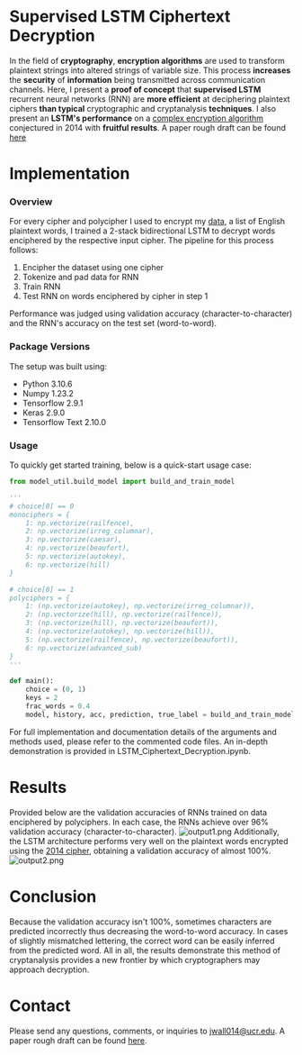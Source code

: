 # Supervised LSTM Ciphertext Decryption
In the field of **cryptography**, **encryption algorithms** are used to transform plaintext strings into altered strings of variable size. This process **increases** the **security** of **information** being transmitted across communication channels. Here, I present a **proof of concept** that **supervised LSTM** recurrent neural networks (RNN) are **more efficient** at deciphering plaintext ciphers **than typical** cryptographic and cryptanalysis **techniques**. I also present an **LSTM's performance** on a [complex encryption algorithm][paper cipher] conjectured in 2014 with **fruitful results**. A paper rough draft can be found [here][link to my paper]

# Implementation
### Overview
For every cipher and polycipher I used to encrypt my [data][dataset], a list of English plaintext words, I trained a 2-stack bidirectional LSTM to decrypt words enciphered by the respective input cipher. The pipeline for this process follows:
1) Encipher the dataset using one cipher
2) Tokenize and pad data for RNN
3) Train RNN
4) Test RNN on words enciphered by cipher in step 1

Performance was judged using validation accuracy (character-to-character) and the RNN's accuracy on the test set (word-to-word). 

### Package Versions
The setup was built using:
* Python 3.10.6
* Numpy 1.23.2
* Tensorflow 2.9.1
* Keras 2.9.0
* Tensorflow Text 2.10.0

### Usage
To quickly get started training, below is a quick-start usage case:
```python
from model_util.build_model import build_and_train_model

'''
# choice[0] == 0
monociphers = {
    1: np.vectorize(railfence),
    2: np.vectorize(irreg_columnar),
    3: np.vectorize(caesar),
    4: np.vectorize(beaufort),
    5: np.vectorize(autokey),
    6: np.vectorize(hill)
}

# choice[0] == 1
polyciphers = {
    1: (np.vectorize(autokey), np.vectorize(irreg_columnar)),
    2: (np.vectorize(hill), np.vectorize(railfence)),
    3: (np.vectorize(hill), np.vectorize(beaufort)),
    4: (np.vectorize(autokey), np.vectorize(hill)),
    5: (np.vectorize(railfence), np.vectorize(beaufort)),
    6: np.vectorize(advanced_sub)
}
'''

def main():
    choice = (0, 1)
    keys = 2
    frac_words = 0.4
    model, history, acc, prediction, true_label = build_and_train_model(choice, keys, frac_words = frac_words, epochs = 5, units = 64, batch_size = 36)
```
For full implementation and documentation details of the arguments and methods used, please refer to the commented code files. An in-depth demonstration is provided in LSTM_Ciphertext_Decryption.ipynb.

# Results
Provided below are the validation accuracies of RNNs trained on data enciphered by polyciphers. In each case, the RNNs achieve over 96% validation accuracy (character-to-character). 
![output1.png](https://www.dropbox.com/s/q89ws5owrlu70a1/output1.png?dl=0&raw=1)
Additionally, the LSTM architecture performs very well on the plaintext words encrypted using the [2014 cipher][paper cipher], obtaining a validation accuracy of almost 100%.
![output2.png](https://www.dropbox.com/s/wpksmiw1dhkcg7y/output2.png?dl=0&raw=1)

# Conclusion
Because the validation accuracy isn't 100%, sometimes characters are predicted incorrectly thus decreasing the word-to-word accuracy. In cases of slightly mismatched lettering, the correct word can be easily inferred from the predicted word. All in all, the results demonstrate this method of cryptanalysis provides a new frontier by which cryptographers may approach decryption.

# Contact
Please send any questions, comments, or inquiries to jwall014@ucr.edu. A paper rough draft can be found [here][link to my paper].

[link to my paper]: <https://drive.google.com/file/d/1H54A94rNeenz52AYRwqPaJc_klwU9kmQ/view?usp=sharing>

[dataset]: <https://github.com/dwyl/english-words/blob/master/words_alpha.txt>

[paper cipher]: <https://citeseerx.ist.psu.edu/viewdoc/summary?doi=10.1.1.429.1120>
